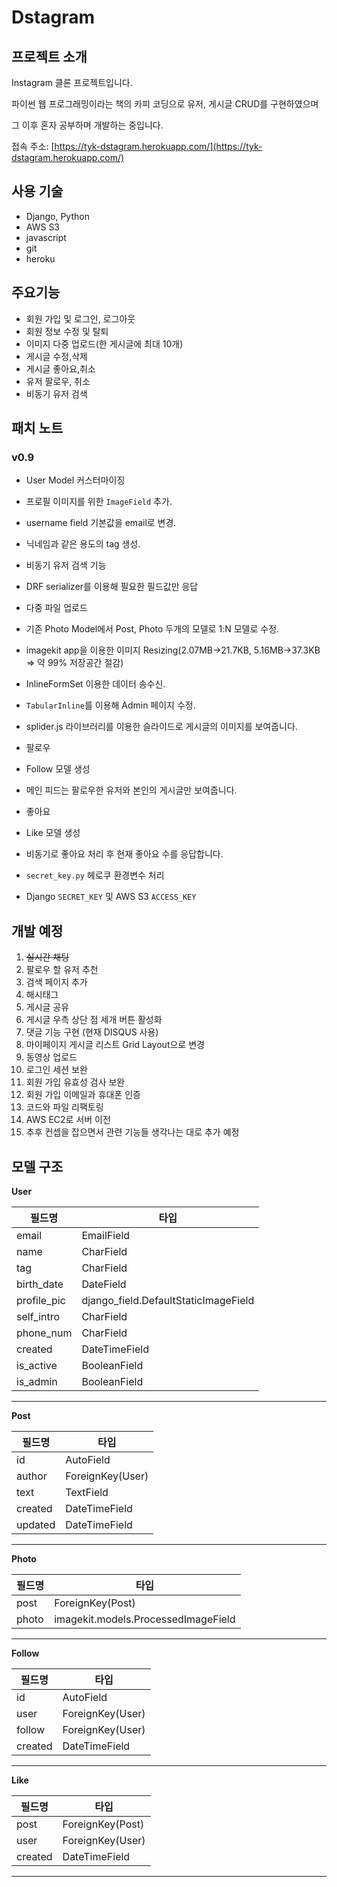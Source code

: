 # Dstagram


## 프로젝트 소개

Instagram 클론 프로젝트입니다. 

파이썬 웹 프로그래밍이라는 책의 카피 코딩으로 유저, 게시글 CRUD를 구현하였으며

그 이후 혼자 공부하며 개발하는 중입니다.

접속 주소: [https://tyk-dstagram.herokuapp.com/](https://tyk-dstagram.herokuapp.com/)

## 사용 기술

- Django, Python
- AWS S3
- javascript
- git
- heroku

## 주요기능

- 회원 가입 및 로그인, 로그아웃
- 회원 정보 수정 및 탈퇴
- 이미지 다중 업로드(한 게시글에 최대 10개)
- 게시글 수정,삭제
- 게시글 좋아요,취소
- 유저 팔로우, 취소
- 비동기 유저 검색

## 패치 노트

### v0.9

- User Model 커스터마이징
- 프로필 이미지를 위한 `ImageField` 추가.
- username field 기본값을 email로 변경.
- 닉네임과 같은 용도의 tag 생성.

- 비동기 유저 검색 기능
- DRF serializer를 이용해 필요한 필드값만 응답

- 다중 파일 업로드
- 기존 Photo Model에서 Post, Photo 두개의 모델로 1:N 모델로 수정.
- imagekit app을 이용한 이미지 Resizing(2.07MB→21.7KB, 5.16MB→37.3KB ⇒ 약 99% 저장공간 절감)
- InlineFormSet 이용한 데이터 송수신.
- `TabularInline`를 이용해 Admin 페이지 수정.
- splider.js 라이브러리를 이용한 슬라이드로 게시글의 이미지를 보여줍니다.

- 팔로우
- Follow 모델 생성
- 메인 피드는 팔로우한 유저와 본인의 게시글만 보여줍니다.

- 좋아요
- Like 모델 생성
- 비동기로 좋아요 처리 후 현재 좋아요 수를 응답합니다.

- `secret_key.py` 헤로쿠 환경변수 처리
- Django `SECRET_KEY` 및 AWS S3 `ACCESS_KEY`

## 개발 예정

1. ~~실시간 채팅~~
2. 팔로우 할 유저 추천
3. 검색 페이지 추가
4. 해시태그
5. 게시글 공유
6. 게시글 우측 상단 점 세개 버튼 활성화
7. 댓글 기능 구현 (현재 DISQUS 사용)
8. 마이페이지 게시글 리스트 Grid Layout으로 변경
9. 동영상 업로드
10. 로그인 세션 보완
11. 회원 가입 유효성 검사 보완
12. 회원 가입 이메일과 휴대폰 인증
13. 코드와 파일 리팩토링
14. AWS EC2로 서버 이전
15. 추후 컨셉을 잡으면서 관련 기능들 생각나는 대로 추가 예정

## 모델 구조

**User**

| 필드명 | 타입 |
| --- | --- |
| email | EmailField |
| name | CharField |
| tag | CharField |
| birth_date | DateField |
| profile_pic | django_field.DefaultStaticImageField |
| self_intro | CharField |
| phone_num | CharField |
| created | DateTimeField |
| is_active | BooleanField |
| is_admin | BooleanField |

---

**Post**

| 필드명 | 타입 |
| --- | --- |
| id | AutoField |
| author | ForeignKey(User) |
| text | TextField |
| created | DateTimeField |
| updated | DateTimeField |

---

**Photo**

| 필드명 | 타입 |
| --- | --- |
| post | ForeignKey(Post) |
| photo | imagekit.models.ProcessedImageField |

---

**Follow**

| 필드명 | 타입 |
| --- | --- |
| id | AutoField |
| user | ForeignKey(User) |
| follow | ForeignKey(User) |
| created | DateTimeField |

---

**Like**

| 필드명 | 타입 |
| --- | --- |
| post | ForeignKey(Post) |
| user | ForeignKey(User) |
| created | DateTimeField |

---